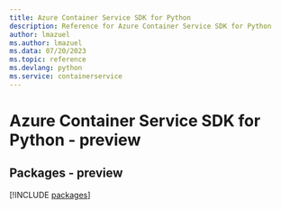 ```yaml
---
title: Azure Container Service SDK for Python
description: Reference for Azure Container Service SDK for Python
author: lmazuel
ms.author: lmazuel
ms.data: 07/20/2023
ms.topic: reference
ms.devlang: python
ms.service: containerservice
---
```

# Azure Container Service SDK for Python - preview
## Packages - preview
[!INCLUDE [packages](container-service-index.md)]